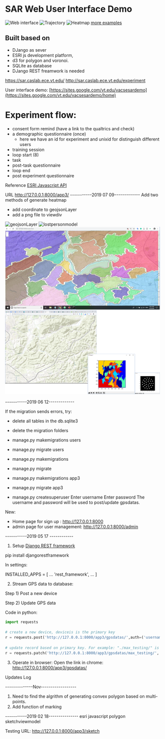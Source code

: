 # SAR Web User Interface Demo
![Web interface](screen/taskassign.png)
![Trajectory](screen/trajectory.gif)
![Heatmap](screen/trail_hiker1_heatmap.gif)
[more examples](screen/)
## Built based on
- DJango as sever
- ESRI js development platform,
- d3 for polygon and voronoi.
- SQLite as database
- DJango REST freamwork is needed

https://sar.caslab.ece.vt.edu/
http://sar.caslab.ece.vt.edu/experiment

User interface demo: [https://sites.google.com/vt.edu/vacsesardemo](https://sites.google.com/vt.edu/vacsesardemo/home)

# Experiment flow:
- consent form remind (have a link to the qualtrics and check)
- a demographic questionnaire (once)
  - here we have an id for experiment and unixid for distinguish different users
- training session
- loop start (8)
- task
- post-task questionnaire
- loop end
- post experiment questionnaire


Reference
[ESRI Javascript API](https://developers.arcgis.com/javascript/latest/api-reference/esri-views-View.html#width)

URL
http://127.0.0.1:8000/app3/
-----------2019 07 09-------------
Add two methods of generate heatmap
- add coordinate to geojsonLayer
- add a png file to viewdiv

![geojsonLayer](screen/heatmap_esri.png)
![lostpersonmodel](screen/lost_person_model.png)
![watersheld](screen/watersheld.png)
![watersheld2](screen/watersheld2.png)

-----------2019 06 12-------------

If the migration sends errors, try:
- delete all tables in the db.sqlite3
- delete the migration folders
- manage.py makemigrations users
- manage.py migrate users

- manage.py makemigrations
- manage.py migrate

- manage.py makemigrations app3
- manage.py migrate app3

- manage.py createsuperuser
Enter username
Enter password
The username and password will be used to post/update gpsdatas.

New:
- Home page for sign up : http://127.0.0.1:8000
- admin page for user management:  http://127.0.0.1:8000/admin

-----------2019 05 17 ------------
1. Setup
[Django REST framework](https://www.django-rest-framework.org/tutorial/quickstart/)

pip install djangorestframework

In settings:

INSTALLED_APPS = [
    ...
    'rest_framework',
    ...
]

2. Stream GPS data to database:

Step 1) Post a new device

Step 2) Update GPS data

Code in python:  
```python
import requests

# create a new device, deviceis is the primary key
r = requests.post('http://127.0.0.1:8000/app3/gpsdatas/',auth=('username','password'), data = {'deviceid':'max_testing', 'taskid':'sar_put2','gpsdata':'{"gps":["stamp":004,"lat":-81,"log":37]}'})

# update record based on primary key. For example: "./max_testing/" is added as pk
r = requests.patch('http://127.0.0.1:8000/app3/gpsdatas/max_testing/', auth=('username','password'), data = {'deviceid':'max_testing', 'taskid':'sar_put2','gpsdata':'{"gps":["stamp":004,"lat":-80,"log":38]}'})
```

3. Operate in browser:
Open the link in chrome: http://127.0.0.1:8000/app3/gpsdatas/



Updates Log

--------------Nov------------------
1. Need to find the algrithm of generating convex polygon based on multi-points.
2. Add function of marking

-----------2019 02 18---------------
esri javascript
polygon
sketchviewmodel

Testing URL: http://127.0.0.1:8000/app3/sketch
